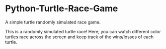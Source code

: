 # Python-Turtle-Race-Game
A simple turtle randomly simulated  race game.

This is a randomly simulated turtle race! Here, you can watch different color
 turtles race across the screen and keep track of the wins/losses of each turtle.
